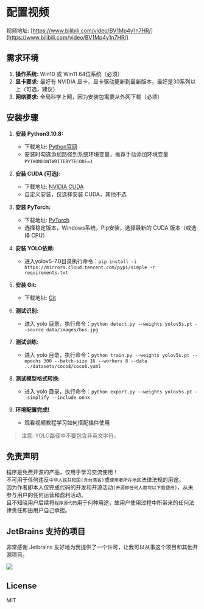 # 配置视频

视频地址: [https://www.bilibili.com/video/BV1Mp4y1n7HR/](https://www.bilibili.com/video/BV1Mp4y1n7HR/)

## 需求环境
1. **操作系统:** Win10 或 Win11 64位系统（必须）
2. **显卡要求:** 最好有 NVIDIA 显卡，显卡驱动更新到最新版本，最好是30系列以上（可选，建议）
3. **网络要求:** 全局科学上网，因为安装包需要从外网下载（必须）

## 安装步骤
1. **安装 Python3.10.8:**
    - 下载地址: [Python官网](https://www.python.org/downloads/)
    - 安装时勾选添加路径到系统环境变量，推荐手动添加环境变量 `PYTHONDONTWRITEBYTECODE=1`

2. **安装 CUDA (可选):**
    - 下载地址: [NVIDIA CUDA](https://developer.nvidia.com/cuda-downloads)
    - 自定义安装，仅选择安装 CUDA，其他不选

3. **安装 PyTorch:**
    - 下载地址: [PyTorch](https://pytorch.org/get-started/locally)
    - 选择稳定版本，Windows系统，Pip安装，选择最新的 CUDA 版本（或选择 CPU）

4. **安装 YOLO依赖:**
    - 进入yolov5-7.0目录执行命令：`pip install -i https://mirrors.cloud.tencent.com/pypi/simple -r requirements.txt`

5. **安装 Git:**
    - 下载地址: [Git](https://git-scm.com/download/win)

6. **测试识别:**
    - 进入 yolo 目录，执行命令：`python detect.py --weights yolov5s.pt --source data/images/bus.jpg`

7. **测试训练:**
    - 进入 yolo 目录，执行命令：`python train.py --weights yolov5s.pt --epochs 300 --batch-size 16 --workers 8 --data ../datasets/coco8/coco8.yaml`

8. **测试模型格式转换:**
    - 进入 yolo 目录，执行命令：`python export.py --weights yolov5s.pt --simplify --include onnx`

9. **环境配置完成!**
    - 观看视频教程学习如何搭配插件使用

> 注意: YOLO路径中不要包含非英文字符。

## 免责声明

程序是免费开源的产品，仅用于学习交流使用！       
不可用于任何违反`中华人民共和国(含台湾省)`或`使用者所在地区`法律法规的用途。      
因为作者即本人仅完成代码的开发和开源活动`(开源即任何人都可以下载使用)`，从未参与用户的任何运营和盈利活动。    
且不知晓用户后续将`程序源代码`用于何种用途，故用户使用过程中所带来的任何法律责任即由用户自己承担。

## JetBrains 支持的项目

非常感谢 Jetbrains 友好地为我提供了一个许可，让我可以从事这个项目和其他开源项目。

[![](https://resources.jetbrains.com/storage/products/company/brand/logos/jb_beam.svg)](https://www.jetbrains.com/?from=https://github.com/qiuapeng921)

## License

MIT
